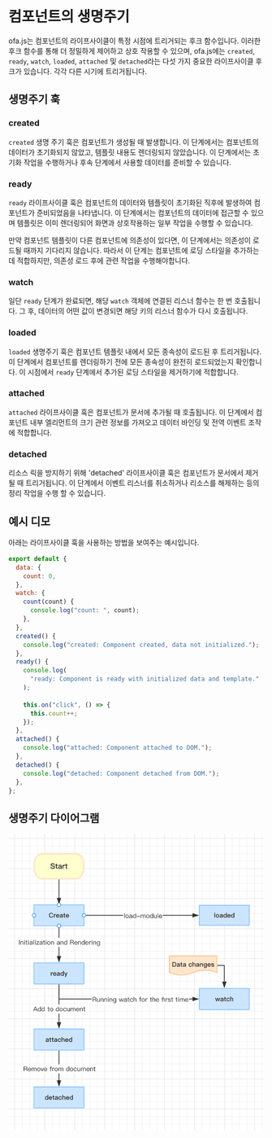 # 컴포넌트의 생명주기

ofa.js는 컴포넌트의 라이프사이클이 특정 시점에 트리거되는 후크 함수입니다. 이러한 후크 함수를 통해 더 정밀하게 제어하고 상호 작용할 수 있으며, ofa.js에는 `created`, `ready`, `watch`, `loaded`, `attached` 및 `detached`라는 다섯 가지 중요한 라이프사이클 후크가 있습니다. 각각 다른 시기에 트리거됩니다.

## 생명주기 훅

### created

`created` 생명 주기 훅은 컴포넌트가 생성될 때 발생합니다. 이 단계에서는 컴포넌트의 데이터가 초기화되지 않았고, 템플릿 내용도 렌더링되지 않았습니다. 이 단계에서는 초기화 작업을 수행하거나 후속 단계에서 사용할 데이터를 준비할 수 있습니다.

### ready

`ready` 라이프사이클 훅은 컴포넌트의 데이터와 템플릿이 초기화된 직후에 발생하여 컴포넌트가 준비되었음을 나타냅니다. 이 단계에서는 컴포넌트의 데이터에 접근할 수 있으며 템플릿은 이미 렌더링되어 화면과 상호작용하는 일부 작업을 수행할 수 있습니다.

만약 컴포넌트 템플릿이 다른 컴포넌트에 의존성이 있다면, 이 단계에서는 의존성이 로드될 때까지 기다리지 않습니다. 따라서 이 단계는 컴포넌트에 로딩 스타일을 추가하는 데 적합하지만, 의존성 로드 후에 관련 작업을 수행해야합니다.

### watch

일단 `ready` 단계가 완료되면, 해당 `watch` 객체에 연결된 리스너 함수는 한 번 호출됩니다. 그 후, 데이터의 어떤 값이 변경되면 해당 키의 리스너 함수가 다시 호출됩니다.

### loaded

`loaded` 생명주기 훅은 컴포넌트 템플릿 내에서 모든 종속성이 로드된 후 트리거됩니다. 이 단계에서 컴포넌트를 렌더링하기 전에 모든 종속성이 완전히 로드되었는지 확인합니다. 이 시점에서 `ready` 단계에서 추가된 로딩 스타일을 제거하기에 적합합니다.

### attached

`attached` 라이프사이클 훅은 컴포넌트가 문서에 추가될 때 호출됩니다. 이 단계에서 컴포넌트 내부 엘리먼트의 크기 관련 정보를 가져오고 데이터 바인딩 및 전역 이벤트 조작에 적합합니다.

### detached

리소스 릭을 방지하기 위해 'detached' 라이프사이클 훅은 컴포넌트가 문서에서 제거 될 때 트리거됩니다. 이 단계에서 이벤트 리스너를 취소하거나 리소스를 해제하는 등의 정리 작업을 수행 할 수 있습니다.

## 예시 디모

아래는 라이프사이클 훅을 사용하는 방법을 보여주는 예시입니다.

```javascript
export default {
  data: {
    count: 0,
  },
  watch: {
    count(count) {
      console.log("count: ", count);
    },
  },
  created() {
    console.log("created: Component created, data not initialized.");
  },
  ready() {
    console.log(
      "ready: Component is ready with initialized data and template."
    );

    this.on("click", () => {
      this.count++;
    });
  },
  attached() {
    console.log("attached: Component attached to DOM.");
  },
  detached() {
    console.log("detached: Component detached from DOM.");
  },
};
```

## 생명주기 다이어그램

<img src="../../../publics/life-cycle.png" width="512" />
